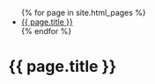 <ul>
          {% for page in site.html_pages %}
            <li>
              <a href="{{ page.url }}">{{ page.title }}</a>
            </li>
          {% endfor %}
</ul>

{{ page.title }}
===================